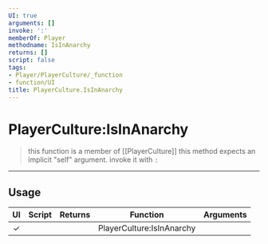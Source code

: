 ```yaml
---
UI: true
arguments: []
invoke: ':'
memberOf: Player
methodname: IsInAnarchy
returns: []
script: false
tags:
- Player/PlayerCulture/_function
- function/UI
title: PlayerCulture.IsInAnarchy
---
```

# PlayerCulture:IsInAnarchy
> this function is a member of [[PlayerCulture]]
> this method expects an implicit "self" argument. invoke it with `:`
-----
## Usage
|  UI | Script | Returns | Function | Arguments |
|:---:|:------:|-------:|:--------:|:---------|
|✓| ||PlayerCulture:IsInAnarchy||
